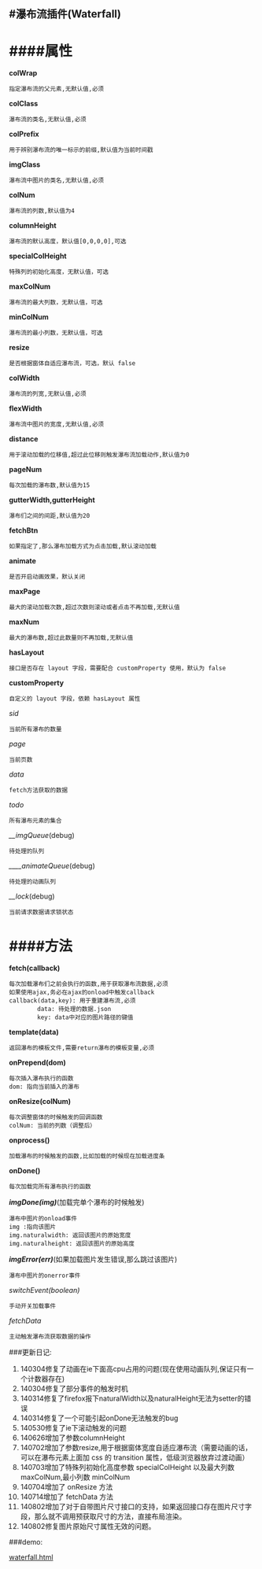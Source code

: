 #瀑布流插件(Waterfall)
---
####属性
===
**colWrap**

	指定瀑布流的父元素,无默认值,必须
	
**colClass**

	瀑布流的类名,无默认值,必须
	
**colPrefix**

	用于辨别瀑布流的唯一标示的前缀,默认值为当前时间戳
	
**imgClass**

	瀑布流中图片的类名,无默认值,必须
	
**colNum**

	瀑布流的列数,默认值为4
	
**columnHeight**

	瀑布流的默认高度，默认值[0,0,0,0],可选
	
**specialColHeight**

	特殊列的初始化高度，无默认值，可选
	
**maxColNum**

	瀑布流的最大列数，无默认值，可选
	
**minColNum**

	瀑布流的最小列数，无默认值，可选
	
**resize**

	是否根据窗体自适应瀑布流，可选，默认 false
	
**colWidth**

	瀑布流的列宽,无默认值,必须
	
**flexWidth**

	瀑布流中图片的宽度,无默认值,必须
	
**distance**

	用于滚动加载的位移值,超过此位移则触发瀑布流加载动作,默认值为0
	
**pageNum**

	每次加载的瀑布数,默认值为15
	
**gutterWidth,gutterHeight**

	瀑布们之间的间距,默认值为20
	
**fetchBtn**

	如果指定了,那么瀑布加载方式为点击加载,默认滚动加载
	
**animate**

	是否开启动画效果，默认关闭
	
**maxPage**

	最大的滚动加载次数,超过次数则滚动或者点击不再加载,无默认值
	
**maxNum**

	最大的瀑布数,超过此数量则不再加载,无默认值
	
**hasLayout**

	接口是否存在 layout 字段，需要配合 customProperty 使用，默认为 false
	
**customProperty**

	自定义的 layout 字段，依赖 hasLayout 属性
	
*sid*

	当前所有瀑布的数量
	
*page*

	当前页数
	
*data*

	fetch方法获取的数据
	
*todo*

	所有瀑布元素的集合
	
*__imgQueue*(debug)

	待处理的队列

*____animateQueue*(debug)

	待处理的动画队列
	
*__lock*(debug)

	当前请求数据请求锁状态	
	
####方法
====

**fetch(callback)**
	
	每次加载瀑布们之前会执行的函数,用于获取瀑布流数据,必须
	如果使用ajax,务必在ajax的onload中触发callback
	callback(data,key): 用于重建瀑布流,必须
			data: 待处理的数据.json
			key: data中对应的图片路径的键值
			
**template(data)**

	返回瀑布的模板文件,需要return瀑布的模板变量,必须
	
**onPrepend(dom)**

	每次插入瀑布执行的函数
	dom: 指向当前插入的瀑布

**onResize(colNum)**

	每次调整窗体的时候触发的回调函数
	colNum: 当前的列数（调整后）
	
	
**onprocess()**

	加载瀑布的时候触发的函数,比如加载的时候现在加载进度条
	
**onDone()**

	每次加载完所有瀑布执行的函数
	
***imgDone(img)***(加载完单个瀑布的时候触发)

	瀑布中图片的onload事件
	img :指向该图片
	img.naturalwidth: 返回该图片的原始宽度
	img.naturalheight: 返回该图片的原始高度
	
***imgError(err)***(如果加载图片发生错误,那么跳过该图片)

	瀑布中图片的onerror事件
	
*switchEvent(boolean)*

	手动开关加载事件
	
*fetchData*

	主动触发瀑布流获取数据的操作
	
###更新日记:

1. 140304修复了动画在ie下面高cpu占用的问题(现在使用动画队列,保证只有一个计数器存在)
2. 140304修复了部分事件的触发时机
3. 140314修复了firefox报下naturalWidth以及naturalHeight无法为setter的错误
4. 140314修复了一个可能引起onDone无法触发的bug
5. 140530修复了ie下滚动触发的问题
6. 140626增加了参数columnHeight
7. 140702增加了参数resize,用于根据窗体宽度自适应瀑布流（需要动画的话，可以在瀑布元素上面加 css 的 transition 属性，低级浏览器放弃过渡动画）
8. 140703增加了特殊列初始化高度参数 specialColHeight 以及最大列数 maxColNum,最小列数 minColNum
9. 140704增加了 onResize 方法
10. 140714增加了 fetchData 方法
11. 140802增加了对于自带图片尺寸接口的支持，如果返回接口存在图片尺寸字段，那么就不调用预获取尺寸的方法，直接布局渲染。
12. 140802修复图片原始尺寸属性无效的问题。

	
###demo:

[waterfall.html](waterfall.html)
	

	

	

